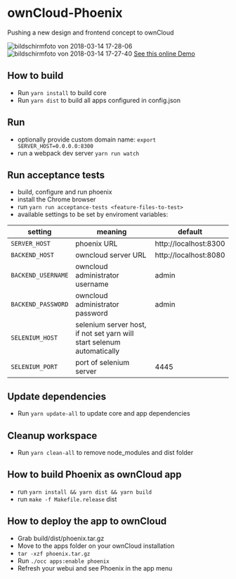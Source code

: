 # ownCloud-Phoenix

Pushing a new design and frontend concept to ownCloud

![bildschirmfoto von 2018-03-14 17-28-06](https://user-images.githubusercontent.com/1005065/37416039-20817b4c-27ad-11e8-9f14-cbe12936fd64.png)
![bildschirmfoto von 2018-03-14 17-27-40](https://user-images.githubusercontent.com/1005065/37416040-20ad906a-27ad-11e8-8a56-ad5f824743a0.png)
[See this online Demo](https://phoenix.owncloud.com/custom/phoenix/index.html#/login)

## How to build

- Run `yarn install` to build core
- Run `yarn dist` to build all apps configured in config.json

## Run

- optionally provide custom domain name: `export SERVER_HOST=0.0.0.0:8300`
- run a webpack dev server `yarn run watch`

## Run acceptance tests
- build, configure and run phoenix
- install the Chrome browser
- run `yarn run acceptance-tests <feature-files-to-test>`
- available settings to be set by enviroment variables:

| setting            | meaning                                                                | default               |
|--------------------| -----------------------------------------------------------------------| ----------------------|
| `SERVER_HOST`      | phoenix URL                                                            | http://localhost:8300 |
| `BACKEND_HOST`     | owncloud server URL                                                    | http://localhost:8080 |
| `BACKEND_USERNAME` | owncloud administrator username                                        | admin                 |
| `BACKEND_PASSWORD` | owncloud administrator password                                        | admin                 |
| `SELENIUM_HOST`    | selenium server host, if not set yarn will start selenum automatically |                       |
| `SELENIUM_PORT`    | port of selenium server                                                | 4445                  |

## Update dependencies
- Run `yarn update-all` to update core and app dependencies

## Cleanup workspace
- Run `yarn clean-all` to remove node_modules and dist folder

## How to build Phoenix as ownCloud app

- run `yarn install && yarn dist && yarn build`
- run `make -f Makefile.release` dist

## How to deploy the app to ownCloud

- Grab build/dist/phoenix.tar.gz
- Move to the apps folder on your ownCloud installation
- `tar -xzf phoenix.tar.gz`
- Run `./occ apps:enable phoenix`
- Refresh your webui and see Phoenix in the app menu

